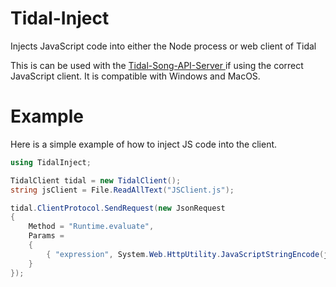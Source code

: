 # Tidal-Inject
Injects JavaScript code into either the Node process or web client of Tidal

This is can be used with the [Tidal-Song-API-Server
](https://github.com/ViperTools/Tidal-Song-API-Server) if using the correct JavaScript client. It is compatible with Windows and MacOS.

# Example

Here is a simple example of how to inject JS code into the client.

```cs
using TidalInject;

TidalClient tidal = new TidalClient();
string jsClient = File.ReadAllText("JSClient.js");

tidal.ClientProtocol.SendRequest(new JsonRequest
{
    Method = "Runtime.evaluate",
    Params =
    {
        { "expression", System.Web.HttpUtility.JavaScriptStringEncode(jsClient) }
    }
});
```
